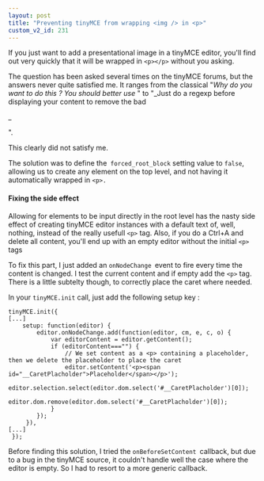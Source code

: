 ```yaml
---
layout: post
title: "Preventing tinyMCE from wrapping <img /> in <p>"
custom_v2_id: 231
---
```


If you just want to add a presentational image in a tinyMCE editor, you'll
find out very quickly that it will be wrapped in `<p></p>` without you asking.

The question has been asked several times on the tinyMCE forums, but the
answers never quite satisfied me. It ranges from the classical "_Why do you
want to do this ? You should better use <insert semantic element and css
here>_" to "_Just do a regexp before displaying your content to remove the bad
<p>_</p>".

This clearly did not satisfy me.

The solution was to define the` forced_root_block` setting value to `false`,
allowing us to create any element on the top level, and not having it
automatically wrapped in `<p>.`

#### Fixing the side effect

Allowing for elements to be input directly in the root level has the nasty
side effect of creating tinyMCE editor instances with a default text of, well,
nothing, instead of the really usefull `<p>` tag. Also, if you do a Ctrl+A and
delete all content, you'll end up with an empty editor without the initial
`<p>` tags

To fix this part, I just added an `onNodeChange `event to fire every time the
content is changed. I test the current content and if empty add the `<p>` tag.
There is a little subtelty though, to correctly place the caret where needed.

In your `tinyMCE.init` call, just add the following setup key :

    
    tinyMCE.init({  
    [...]  
    	setup: function(editor) {  
    		editor.onNodeChange.add(function(editor, cm, e, c, o) {  
    			var editorContent = editor.getContent();  
    			if (editorContent==="") {  
    				// We set content as a <p> containing a placeholder, then we delete the placeholder to place the caret  
    				editor.setContent('<p><span id="__CaretPlacholder">Placeholder</span></p>');  
    				editor.selection.select(editor.dom.select('#__CaretPlacholder')[0]);  
    				editor.dom.remove(editor.dom.select('#__CaretPlacholder')[0]);  
    			}  
    		});  
    	 }),  
    [...]  
     });

Before finding this solution, I tried the `onBeforeSetContent `callback, but
due to a bug in the tinyMCE source, it couldn't handle well the case where the
editor is empty. So I had to resort to a more generic callback.


